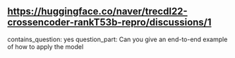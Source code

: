 ## https://huggingface.co/naver/trecdl22-crossencoder-rankT53b-repro/discussions/1

contains_question: yes
question_part: Can you give an end-to-end example of how to apply the model